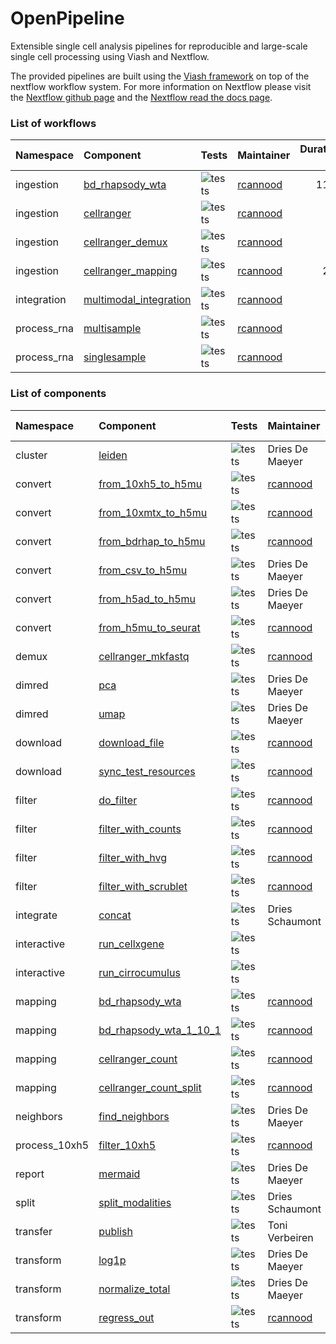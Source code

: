 OpenPipeline
================

<!-- README.md is generated by running 'quarto render README.qmd' -->

Extensible single cell analysis pipelines for reproducible and
large-scale single cell processing using Viash and Nextflow.

The provided pipelines are built using the [Viash
framework](http://www.viash.io) on top of the nextflow workflow system.
For more information on Nextflow please visit the [Nextflow github
page](https://github.com/nextflow-io/nextflow) and the [Nextflow read
the docs page](https://www.nextflow.io/docs/latest/index.html).

### List of workflows

<div class="cell-output-display">

| Namespace   | Component                                                                              | Tests                                                                         | Maintainer                              | Duration (s) |
|:------------|:---------------------------------------------------------------------------------------|:------------------------------------------------------------------------------|:----------------------------------------|-------------:|
| ingestion   | [bd_rhapsody_wta](workflows/ingestion/bd_rhapsody_wta/config.vsh.yaml)                 | ![tests](https://img.shields.io/badge/tests-1%20out%20of%201-brightgreen.png) | [rcannood](https://github.com/rcannood) |         1150 |
| ingestion   | [cellranger](workflows/ingestion/cellranger/config.vsh.yaml)                           | ![tests](https://img.shields.io/badge/tests-no%20tests-orange.png)            | [rcannood](https://github.com/rcannood) |            0 |
| ingestion   | [cellranger_demux](workflows/ingestion/cellranger_demux/config.vsh.yaml)               | ![tests](https://img.shields.io/badge/tests-1%20out%20of%201-brightgreen.png) | [rcannood](https://github.com/rcannood) |           25 |
| ingestion   | [cellranger_mapping](workflows/ingestion/cellranger_mapping/config.vsh.yaml)           | ![tests](https://img.shields.io/badge/tests-1%20out%20of%201-brightgreen.png) | [rcannood](https://github.com/rcannood) |          222 |
| integration | [multimodal_integration](workflows/integration/multimodal_integration/config.vsh.yaml) | ![tests](https://img.shields.io/badge/tests-1%20out%20of%201-brightgreen.png) | [rcannood](https://github.com/rcannood) |           49 |
| process_rna | [multisample](workflows/process_rna/multisample/config.vsh.yaml)                       | ![tests](https://img.shields.io/badge/tests-1%20out%20of%201-brightgreen.png) | [rcannood](https://github.com/rcannood) |           27 |
| process_rna | [singlesample](workflows/process_rna/singlesample/config.vsh.yaml)                     | ![tests](https://img.shields.io/badge/tests-1%20out%20of%201-brightgreen.png) | [rcannood](https://github.com/rcannood) |           33 |

</div>

### List of components

<div class="cell-output-display">

| Namespace     | Component                                                                     | Tests                                                                         | Maintainer                              | Duration (s) |
|:--------------|:------------------------------------------------------------------------------|:------------------------------------------------------------------------------|:----------------------------------------|-------------:|
| cluster       | [leiden](src/cluster/leiden/config.vsh.yaml)                                  | ![tests](https://img.shields.io/badge/tests-1%20out%20of%201-brightgreen.png) | Dries De Maeyer                         |          161 |
| convert       | [from_10xh5_to_h5mu](src/convert/from_10xh5_to_h5mu/config.vsh.yaml)          | ![tests](https://img.shields.io/badge/tests-1%20out%20of%201-brightgreen.png) | [rcannood](https://github.com/rcannood) |          150 |
| convert       | [from_10xmtx_to_h5mu](src/convert/from_10xmtx_to_h5mu/config.vsh.yaml)        | ![tests](https://img.shields.io/badge/tests-1%20out%20of%201-brightgreen.png) | [rcannood](https://github.com/rcannood) |          163 |
| convert       | [from_bdrhap_to_h5mu](src/convert/from_bdrhap_to_h5mu/config.vsh.yaml)        | ![tests](https://img.shields.io/badge/tests-1%20out%20of%201-brightgreen.png) | [rcannood](https://github.com/rcannood) |          154 |
| convert       | [from_csv_to_h5mu](src/convert/from_csv_to_h5mu/config.vsh.yaml)              | ![tests](https://img.shields.io/badge/tests-no%20tests-orange.png)            | Dries De Maeyer                         |          109 |
| convert       | [from_h5ad_to_h5mu](src/convert/from_h5ad_to_h5mu/config.vsh.yaml)            | ![tests](https://img.shields.io/badge/tests-1%20out%20of%201-brightgreen.png) | Dries De Maeyer                         |          162 |
| convert       | [from_h5mu_to_seurat](src/convert/from_h5mu_to_seurat/config.vsh.yaml)        | ![tests](https://img.shields.io/badge/tests-1%20out%20of%201-brightgreen.png) | [rcannood](https://github.com/rcannood) |          162 |
| demux         | [cellranger_mkfastq](src/demux/cellranger_mkfastq/config.vsh.yaml)            | ![tests](https://img.shields.io/badge/tests-1%20out%20of%201-brightgreen.png) | [rcannood](https://github.com/rcannood) |          139 |
| dimred        | [pca](src/dimred/pca/config.vsh.yaml)                                         | ![tests](https://img.shields.io/badge/tests-1%20out%20of%201-brightgreen.png) | Dries De Maeyer                         |          167 |
| dimred        | [umap](src/dimred/umap/config.vsh.yaml)                                       | ![tests](https://img.shields.io/badge/tests-1%20out%20of%201-brightgreen.png) | Dries De Maeyer                         |          166 |
| download      | [download_file](src/download/download_file/config.vsh.yaml)                   | ![tests](https://img.shields.io/badge/tests-1%20out%20of%201-brightgreen.png) | [rcannood](https://github.com/rcannood) |          136 |
| download      | [sync_test_resources](src/download/sync_test_resources/config.vsh.yaml)       | ![tests](https://img.shields.io/badge/tests-1%20out%20of%201-brightgreen.png) | [rcannood](https://github.com/rcannood) |          135 |
| filter        | [do_filter](src/filter/do_filter/config.vsh.yaml)                             | ![tests](https://img.shields.io/badge/tests-1%20out%20of%201-brightgreen.png) | [rcannood](https://github.com/rcannood) |          167 |
| filter        | [filter_with_counts](src/filter/filter_with_counts/config.vsh.yaml)           | ![tests](https://img.shields.io/badge/tests-1%20out%20of%201-brightgreen.png) | [rcannood](https://github.com/rcannood) |          167 |
| filter        | [filter_with_hvg](src/filter/filter_with_hvg/config.vsh.yaml)                 | ![tests](https://img.shields.io/badge/tests-1%20out%20of%201-brightgreen.png) | [rcannood](https://github.com/rcannood) |          163 |
| filter        | [filter_with_scrublet](src/filter/filter_with_scrublet/config.vsh.yaml)       | ![tests](https://img.shields.io/badge/tests-1%20out%20of%201-brightgreen.png) | [rcannood](https://github.com/rcannood) |          168 |
| integrate     | [concat](src/integrate/concat/config.vsh.yaml)                                | ![tests](https://img.shields.io/badge/tests-1%20out%20of%201-brightgreen.png) | Dries Schaumont                         |         1088 |
| interactive   | [run_cellxgene](src/interactive/run_cellxgene/config.vsh.yaml)                | ![tests](https://img.shields.io/badge/tests-no%20tests-orange.png)            |                                         |           93 |
| interactive   | [run_cirrocumulus](src/interactive/run_cirrocumulus/config.vsh.yaml)          | ![tests](https://img.shields.io/badge/tests-no%20tests-orange.png)            |                                         |           93 |
| mapping       | [bd_rhapsody_wta](src/mapping/bd_rhapsody_wta/config.vsh.yaml)                | ![tests](https://img.shields.io/badge/tests-1%20out%20of%201-brightgreen.png) | [rcannood](https://github.com/rcannood) |          471 |
| mapping       | [bd_rhapsody_wta_1\_10_1](src/mapping/bd_rhapsody_wta_1_10_1/config.vsh.yaml) | ![tests](https://img.shields.io/badge/tests-1%20out%20of%201-brightgreen.png) | [rcannood](https://github.com/rcannood) |          485 |
| mapping       | [cellranger_count](src/mapping/cellranger_count/config.vsh.yaml)              | ![tests](https://img.shields.io/badge/tests-1%20out%20of%201-brightgreen.png) | [rcannood](https://github.com/rcannood) |          268 |
| mapping       | [cellranger_count_split](src/mapping/cellranger_count_split/config.vsh.yaml)  | ![tests](https://img.shields.io/badge/tests-no%20tests-orange.png)            | [rcannood](https://github.com/rcannood) |           74 |
| neighbors     | [find_neighbors](src/neighbors/find_neighbors/config.vsh.yaml)                | ![tests](https://img.shields.io/badge/tests-1%20out%20of%201-brightgreen.png) | Dries De Maeyer                         |          167 |
| process_10xh5 | [filter_10xh5](src/process_10xh5/filter_10xh5/config.vsh.yaml)                | ![tests](https://img.shields.io/badge/tests-1%20out%20of%201-brightgreen.png) | [rcannood](https://github.com/rcannood) |          154 |
| report        | [mermaid](src/report/mermaid/config.vsh.yaml)                                 | ![tests](https://img.shields.io/badge/tests-1%20out%20of%201-brightgreen.png) | Dries De Maeyer                         |          145 |
| split         | [split_modalities](src/split/split_modalities/config.vsh.yaml)                | ![tests](https://img.shields.io/badge/tests-1%20out%20of%201-brightgreen.png) | Dries Schaumont                         |          134 |
| transfer      | [publish](src/transfer/publish/config.vsh.yaml)                               | ![tests](https://img.shields.io/badge/tests-1%20out%20of%201-brightgreen.png) | Toni Verbeiren                          |          134 |
| transform     | [log1p](src/transform/log1p/config.vsh.yaml)                                  | ![tests](https://img.shields.io/badge/tests-1%20out%20of%201-brightgreen.png) | Dries De Maeyer                         |          165 |
| transform     | [normalize_total](src/transform/normalize_total/config.vsh.yaml)              | ![tests](https://img.shields.io/badge/tests-1%20out%20of%201-brightgreen.png) | Dries De Maeyer                         |          165 |
| transform     | [regress_out](src/transform/regress_out/config.vsh.yaml)                      | ![tests](https://img.shields.io/badge/tests-1%20out%20of%201-brightgreen.png) | [rcannood](https://github.com/rcannood) |          165 |

</div>
